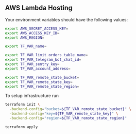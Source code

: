 ## AWS Lambda Hosting

Your environment variables should have the following values:

```sh
export AWS_SECRET_ACCESS_KEY=
export AWS_ACCESS_KEY_ID=
export AWS_REGION=

export TF_VAR_name=

export TF_VAR_limit_orders_table_name=
export TF_VAR_telegram_bot_chat_id=
export TF_VAR_sentry_key=
export TF_VAR_account_address=

export TF_VAR_remote_state_bucket=
export TF_VAR_remote_state_key=
export TF_VAR_remote_state_region=
```

To setup infrastructure run

```sh
terraform init \
  -backend-config="bucket=${TF_VAR_remote_state_bucket}" \
  -backend-config="key=${TF_VAR_remote_state_key}" \
  -backend-config="region=${TF_VAR_remote_state_region}"

terraform apply
```

